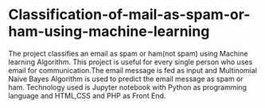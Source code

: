 # Classification-of-mail-as-spam-or-ham-using-machine-learning
The project classifies an email as spam or ham(not spam) using Machine learning Algorithm. This project is useful for every single person who uses email for communication.The email message is fed as input and Multinomial Naive Bayes Algorithm is used to predict the email message as spam or ham. Technology used is Jupyter notebook with Python as programming language and HTML,CSS and PHP as Front End.

